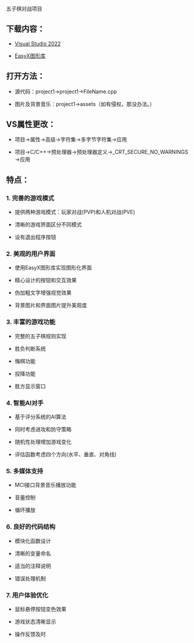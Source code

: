 五子棋对战项目


## 下载内容：
- [Visual Studio 2022](https://visualstudio.microsoft.com/zh-hans/vs/)
	
- [EasyX图形库](https://easyx.cn/)
	

## 打开方法：
- 源代码：project1->project1->FileName.cpp
	
- 图片及背景音乐：project1->assets（如有侵权，那没办法。）
	

## VS属性更改：
- 项目->属性->高级->字符集->多字节字符集->应用
	
- 项目->C/C++->预处理器->预处理器定义->_CRT_SECURE_NO_WARNINGS ->应用
	

## 特点：
### 1. 完善的游戏模式

- 提供两种游戏模式：玩家对战(PVP)和人机对战(PVE)
	
- 清晰的游戏界面区分不同模式
    
- 设有退出程序按钮
	
### 2. 美观的用户界面

- 使用EasyX图形库实现图形化界面
    
- 精心设计的按钮和交互效果
    
- 伪加粗文字增强视觉效果
    
- 背景图片和界面图片提升美观度
    

### 3. 丰富的游戏功能

- 完整的五子棋规则实现
    
- 胜负判断系统
    
- 悔棋功能
    
- 投降功能
    
- 胜方显示窗口
    

### 4. 智能AI对手

- 基于评分系统的AI算法
    
- 同时考虑进攻和防守策略
    
- 随机性处理增加游戏变化
    
- 评估函数考虑四个方向(水平、垂直、对角线)
    

### 5. 多媒体支持

- MCI接口背景音乐播放功能
    
- 音量控制
    
- 循环播放
    

### 6. 良好的代码结构

- 模块化函数设计
    
- 清晰的变量命名
    
- 适当的注释说明
    
- 错误处理机制
    

### 7. 用户体验优化

- 鼠标悬停按钮变色效果
    
- 游戏状态清晰显示
    
- 操作反馈及时
	
